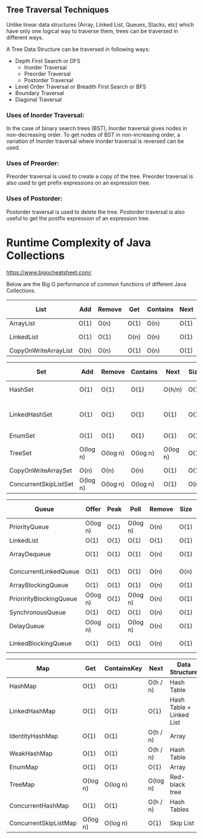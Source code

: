 ## Tree Traversal Techniques

Unlike linear data structures (Array, Linked List, Queues, Stacks, etc) which have only one logical way to traverse
them, trees can be traversed in different ways.

A Tree Data Structure can be traversed in following ways:

* Depth First Search or DFS
    * Inorder Traversal
    * Preorder Traversal
    * Postorder Traversal
* Level Order Traversal or Breadth First Search or BFS
* Boundary Traversal
* Diagonal Traversal

### Uses of Inorder Traversal:

In the case of binary search trees (BST), Inorder traversal gives nodes in non-decreasing order. To get nodes of BST
in non-increasing order, a variation of Inorder traversal where Inorder traversal is reversed can be used.

### Uses of Preorder:

Preorder traversal is used to create a copy of the tree. Preorder traversal is also used to get prefix expressions on
an expression tree.

### Uses of Postorder:

Postorder traversal is used to delete the tree. Postorder traversal is also useful to get the postfix expression of
an expression tree.

# Runtime Complexity of Java Collections

https://www.bigocheatsheet.com/

Below are the Big O performance of common functions of different Java Collections.

| List                 | Add  | Remove | Get  | Contains | Next | Data Structure |
|----------------------|------|--------|------|----------|------|----------------|
| ArrayList            | O(1) | O(n)   | O(1) | O(n)     | O(1) | Array          |
| LinkedList           | O(1) | O(1)   | O(n) | O(n)     | O(1) | Linked List    |
| CopyOnWriteArrayList | O(n) | O(n)   | O(1) | O(n)     | O(1) | Array          |

| Set                   | Add      | Remove   | Contains | Next     | Size | Data Structure           |
|-----------------------|----------|----------|----------|----------|------|--------------------------|
| HashSet               | O(1)     | O(1)     | O(1)     | O(h/n)   | O(1) | Hash Table               |
| LinkedHashSet         | O(1)     | O(1)     | O(1)     | O(1)     | O(1) | Hash Table + Linked List |
| EnumSet               | O(1)     | O(1)     | O(1)     | O(1)     | O(1) | Bit Vector               |
| TreeSet               | O(log n) | O(log n) | O(log n) | O(log n) | O(1) | Red-black tree           |
| CopyOnWriteArraySet   | O(n)     | O(n)     | O(n)     | O(1)     | O(1) | Array                    |
| ConcurrentSkipListSet | O(log n) | O(log n) | O(log n) | O(1)     | O(n) | Skip List                |

| Queue                   | Offer    | Peak | Poll     | Remove | Size | Data Structure |
|-------------------------|----------|------|----------|--------|------|----------------|
| PriorityQueue           | O(log n) | O(1) | O(log n) | O(n)   | O(1) | Priority Heap  |
| LinkedList              | O(1)     | O(1) | O(1)     | O(1)   | O(1) | Array          |
| ArrayDequeue            | O(1)     | O(1) | O(1)     | O(n)   | O(1) | Linked List    |
| ConcurrentLinkedQueue   | O(1)     | O(1) | O(1)     | O(n)   | O(n) | Linked List    |
| ArrayBlockingQueue      | O(1)     | O(1) | O(1)     | O(n)   | O(1) | Array          |
| PriorirityBlockingQueue | O(log n) | O(1) | O(log n) | O(n)   | O(1) | Priority Heap  |
| SynchronousQueue        | O(1)     | O(1) | O(1)     | O(n)   | O(1) | None!          |
| DelayQueue              | O(log n) | O(1) | O(log n) | O(n)   | O(1) | Priority Heap  |
| LinkedBlockingQueue     | O(1)     | O(1) | O(1)     | O(n)   | O(1) | Linked List    |

| Map                   | Get      | ContainsKey | Next     | Data Structure           |
|-----------------------|----------|-------------|----------|--------------------------|
| HashMap               | O(1)     | O(1)        | O(h / n) | Hash Table               |
| LinkedHashMap         | O(1)     | O(1)        | O(1)     | Hash Table + Linked List |
| IdentityHashMap       | O(1)     | O(1)        | O(h / n) | Array                    |
| WeakHashMap           | O(1)     | O(1)        | O(h / n) | Hash Table               |
| EnumMap               | O(1)     | O(1)        | O(1)     | Array                    |
| TreeMap               | O(log n) | O(log n)    | O(log n) | Red-black tree           |
| ConcurrentHashMap     | O(1)     | O(1)        | O(h / n) | Hash Tables              |
| ConcurrentSkipListMap | O(log n) | O(log n)    | O(1)     | Skip List                |